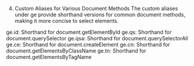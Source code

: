 4. Custom Aliases for Various Document Methods
The custom aliases under ge provide shorthand versions for common document methods, making it more concise to select elements.

ge.id: Shorthand for document.getElementById
ge.qs: Shorthand for document.querySelector
ge.qsa: Shorthand for document.querySelectorAll
ge.ce: Shorthand for document.createElement
ge.cn: Shorthand for document.getElementsByClassName
ge.tn: Shorthand for document.getElementsByTagName